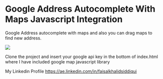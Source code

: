 # Google Address Autocomplete With Maps Javascript Integration
Google Address autocomplete with maps and also you can drag maps to find new address. 

![](address.gif)


Clone the project and insert your google api key in the bottom of index.html where I have included google map javascript library


My Linkedin Profile
https://ae.linkedin.com/in/faisalkhalidsiddiqui
